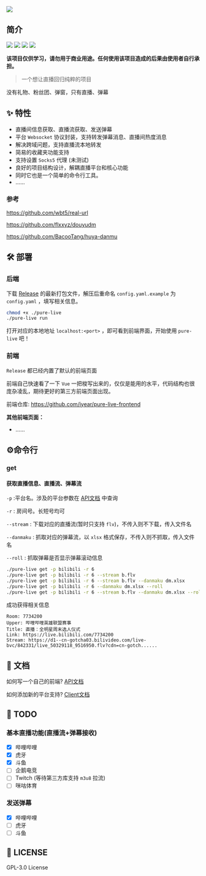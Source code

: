 ![](https://socialify.git.ci/iyear/biligo/image?description=1&font=Raleway&forks=1&issues=1&logo=https://s4.ax1x.com/2021/12/06/orLSGF.png&owner=1&pattern=Circuit%20Board&stargazers=1&theme=Dark)

## 简介

![](https://img.shields.io/github/go-mod/go-version/iyear/biligo?style=flat-square)
![](https://img.shields.io/badge/license-GPL-lightgrey.svg?style=flat-square)
![](https://img.shields.io/github/v/release/iyear/biligo?color=red&style=flat-square)
![](https://img.shields.io/github/last-commit/iyear/biligo?style=flat-square)

**该项目仅供学习，请勿用于商业用途。任何使用该项目造成的后果由使用者自行承担。**

> 一个想让直播回归纯粹的项目

没有礼物、粉丝团、弹窗，只有直播、弹幕

## ✨ 特性

- 直播间信息获取、直播流获取、发送弹幕
- 平台 `Websocket` 协议封装，支持转发弹幕消息、直播间热度消息
- 解决跨域问题，支持直播流本地转发
- 简易的收藏夹功能支持
- 支持设置 `Socks5` 代理 (未测试)
- 良好的项目结构设计，解耦直播平台和核心功能
- 同时它也是一个简单的命令行工具。
- ......

### 参考

https://github.com/wbt5/real-url

https://github.com/flxxyz/douyudm

https://github.com/BacooTang/huya-danmu

## 🛠️ 部署

### 后端

下载 [Release](https://baidu.com) 的最新打包文件，解压后重命名 `config.yaml.example` 为 `config.yaml` ，填写相关信息。

```sh
chmod +x ./pure-live
./pure-live run
```

打开对应的本地地址 `localhost:<port>` ，即可看到前端界面，开始使用 `pure-live` 吧！

### 前端
`Release` 都已经内置了默认的前端页面

前端自己快速看了一下 `Vue` 一把梭写出来的，仅仅是能用的水平，代码结构也很庞杂凌乱，期待更好的第三方前端页面出现。

前端仓库: https://github.com/iyear/pure-live-frontend

**其他前端页面：**

- ......

## ⚙️命令行

### get
#### 获取直播信息、直播流、弹幕流

`-p` :平台名。涉及的平台参数在 [API文档](./docs/API.md#直播平台)  中查询

`-r` : 房间号。长短号均可

`--stream` : 下载对应的直播流(暂时只支持 `flv`)，不传入则不下载，传入文件名

`--danmaku` : 抓取对应的弹幕流，以 `xlsx` 格式保存，不传入则不抓取，传入文件名

`--roll` : 抓取弹幕是否显示弹幕滚动信息

```sh
./pure-live get -p bilibili -r 6
./pure-live get -p bilibili -r 6 --stream b.flv
./pure-live get -p bilibili -r 6 --stream b.flv --danmaku dm.xlsx
./pure-live get -p bilibili -r 6 --danmaku dm.xlsx --roll
./pure-live get -p bilibili -r 6 --stream b.flv --danmaku dm.xlsx --roll
```

成功获得相关信息

```
Room: 7734200
Upper: 哔哩哔哩英雄联盟赛事
Title: 直播：全明星周末选人仪式
Link: https://live.bilibili.com/7734200
Stream: https://d1--cn-gotcha03.bilivideo.com/live-bvc/842331/live_50329118_9516950.flv?cdn=cn-gotch......
```

## 📝 文档

如何写一个自己的前端? [API文档](./docs/API.md)

如何添加新的平台支持? [Client文档](./docs/Client.md)

## 🔌 TODO

### 基本直播功能(直播流+弹幕接收)

- [x] 哔哩哔哩
- [x] 虎牙
- [x] 斗鱼
- [ ] 企鹅电竞
- [ ] Twitch (等待第三方库支持 `m3u8` 拉流)
- [ ] 咪咕体育

### 发送弹幕

- [x] 哔哩哔哩
- [ ] 虎牙
- [ ] 斗鱼

## 🔖 LICENSE

GPL-3.0 License